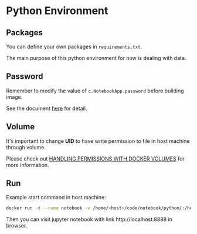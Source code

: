 # Python Environment

## Packages

You can define your own packages in `requirements.txt`.

The main purpose of this python environment for now is dealing with data.

## Password

Remember to modify the value of `c.NotebookApp.password` before building image.

See the document [here](http://jupyter-notebook.readthedocs.io/en/stable/public_server.html#preparing-a-hashed-password) for detail.

## Volume

It's important to change **UID** to have write permission to file in host machine through volume.

Please check out [HANDLING PERMISSIONS WITH DOCKER VOLUMES](https://denibertovic.com/posts/handling-permissions-with-docker-volumes/) for more information.

## Run

Example start command in host machine:

```sh
docker run -d --name notebook -v /home/<host>/code/notebook/python/:/home/blue/data -p 8888:8888 <image_name> sh .jupyter/run.sh
```

Then you can visit jupyter notebook with link http://localhost:8888 in browser.
